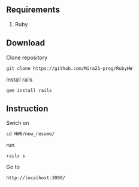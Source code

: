 ## Requirements


1. Ruby 

## Download
Clone repository 
```
git clone https://github.com/Mira21-prog/RubyHW
``` 
Install rails
```
gem install rails
```
## Instruction

Swich on
```
cd HW6/new_resume/   
```
run 
```
rails s
```

Go to 
```
http://localhost:3000/
```